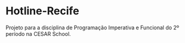 # Hotline-Recife
Projeto para a disciplina de Programação Imperativa e Funcional do 2º período na CESAR School.
